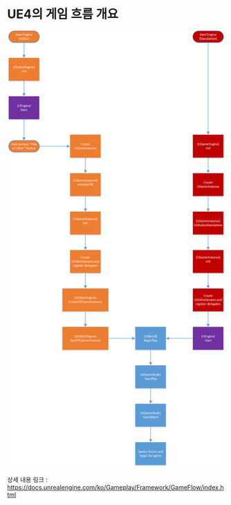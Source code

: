 # UE4의 게임 흐름 개요

![img](UE4의게임흐름개요.assets/GameFlowChart.png)

상세 내용 링크 : https://docs.unrealengine.com/ko/Gameplay/Framework/GameFlow/index.html